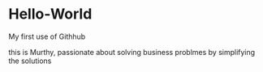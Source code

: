 # Hello-World
My first use of Githhub


this is Murthy, passionate about solving business problmes by simplifying the solutions
